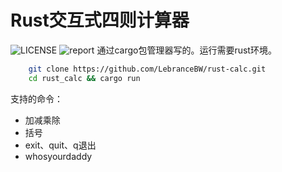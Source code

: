 # Rust交互式四则计算器
![LICENSE](https://img.shields.io/badge/LICENSE-MIT-brightgreen)
![report](https://rust-reportcard.xuri.me/badge/github.com/LebranceBW/rust-calc)
通过cargo包管理器写的。运行需要rust环境。
```bash
    git clone https://github.com/LebranceBW/rust-calc.git
    cd rust_calc && cargo run 
```
支持的命令：
* 加减乘除
* 括号
* exit、quit、q退出
* whosyourdaddy
